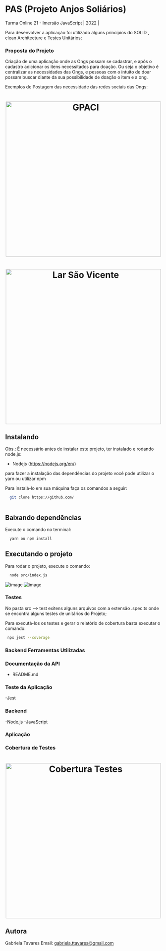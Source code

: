 #  PAS (Projeto Anjos Soliários) 
  
  
Turma Online 21 - Imersão JavaScript | 2022 | 
  
Para desenvolver a aplicação foi utilizado alguns princípios do SOLID , clean Architecture e Testes Unitários;
  
###  Proposta do Projeto
  
  
Criação de uma aplicação onde as Ongs possam se cadastrar, e após o cadastro adicionar os itens necessitados para doação.
Ou seja o objetivo é centralizar as necessidades das Ongs, e pessoas com o intuito de doar possam buscar diante da sua
possibilidade de doação o item e a ong.
  
  
Exemplos de Postagem das necessidade das redes sociais das Ongs:
  
<h1 align="center">
  <img src="assets/gpaci.png" alt="GPACI" width="500">
</h1>
  
<h1 align="center">
  <img src="assets/larSaoVicente.png" alt="Lar São Vicente" width="500">
</h1>
  
##  Instalando
  
  
Obs.: É necessário antes de instalar este projeto, ter instalado e rodando node.js:
  
- Nodejs (https://nodejs.org/en/)
  
para fazer a instalação das dependências do projeto você pode utilizar o yarn ou utilizar npm
  
Para instalá-lo em sua máquina faça os comandos a seguir:
  
```bash
  git clone https://github.com/
  
```
  
##  Baixando dependências
  
  
Execute o comando no terminal:
  
```bash
  yarn ou npm install
```
  
##  Executando o projeto
  
  
Para rodar o projeto, execute o comando:
  
```bash
  node src/index.js
```
  
  
![image](https://user-images.githubusercontent.com/26700193/111928621-ebbfb580-8a92-11eb-9bf9-f760759c6b39.png )
![image](https://user-images.githubusercontent.com/26700193/111928630-fa0dd180-8a92-11eb-896c-8d3654cdd478.png )
  
  
###  Testes
  
  
No pasta src --> test exitens alguns arquivos com a extensão .spec.ts onde se encontra alguns testes de unitários do Projeto;
  
Para executá-los os testes e gerar o relatório de cobertura basta executar o comando:
  
```bash
 npx jest --coverage
```
  
  
###  Backend Ferramentas Utilizadas
  
  
  
###  Documentação da API
  
  
- README.md
  
###  Teste da Aplicação
  
  
-Jest
  
###  Backend
  
  
-Node.js
-JavaScript
  
###  Aplicação
  
  
  
###  Cobertura de Testes
  
  
<h1 align="center">
  <img src="assets/coverage.png" alt="Cobertura Testes" width="500">
</h1>
  
  
  
##  Autora
  
  
Gabriela Tavares
Email: gabriela.ttavares@gmail.com
  